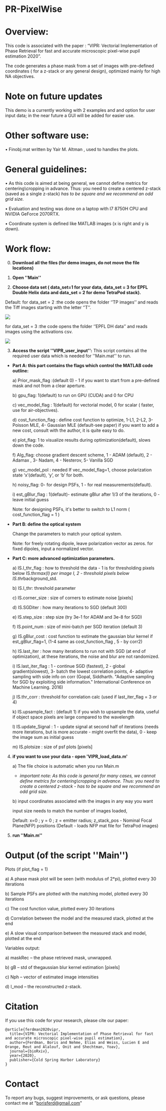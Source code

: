 # PR-PixelWise

# Overview: 

This code is associated with the paper : “VIPR: Vectorial Implementation of Phase Retrieval for fast and accurate microscopic pixel-wise pupil estimation 2020”.

The code generates a phase mask from a set of images with pre-defined coordinates ( for a z-stack or any general design), optimized mainly for high NA objectives. 


# Note on future updates 

This demo is a currently working with 2 examples and and option for user input data; in the near future a GUI will be added for easier use.

# Other software use:

•	Finobj.mat written by Yair M. Altman , used to handles the plots. 

# General guidelines: 

•       As this code is aimed at being general, we cannot define metrics for centering\cropping in advance.
        Thus: you need to create a centered z-stack (saved as a single z-stack)
        *has to be square and we recommend an odd grid size.*
        
•	Evaluation and testing was done on a laptop with I7 8750H CPU and NVIDIA GeForce 2070RTX.

•	Coordinate system is defined like MATLAB images (x is right and y is down). 


# Work flow:

0) **Download all the files (for demo images, do not move the file locations)**

1) **Open ''Main''**

2) **Choose data set ( data_set=1 for your data, data_set = 3 for EPFL Double Helix data and data_set = 2 for demo TetraPod stack).**

Default: for data_set = 2 :the code opens the folder ‘’TP images’’ and reads the Tiff images starting with the letter ‘’T’’.

![](gifs/TP_PSF.gif)

for data_set = 3 :the code opens the folder ‘’EPFL DH data’’ and reads images using the activations csv.
        
![](gifs/DH_PSF.gif)
     
3)  **Access the script ''VIPR_user_input'':**
    This script contains all the required user data which is needed for ''Main.mat'' to run.

* **Part A: this part contains the flags which control the MATLAB code outline:**

    a)	Prior_mask_flag :(default 0) - 1 if you want to start from a pre-defined mask and not from a clear aperture. 

    b)	gpu_flag: 1(default) to run on GPU (CUDA) and 0 for CPU

    c)	vec_model_flag : 1(default) for vectorial model, 0 for scalar ( faster, use for air-objectives).

    d)	cost_function_flag : define cost function to optimize, 1-L1, 2-L2, 3- Poisson MLE, 4- Gaussian MLE (default-see paper) 
        if you want to add a new cost, consult with the author, it is quite easy to do.

    e)	plot_flag: 1 to visualize results during optimization(default), slows down the code.
    
    f)	Alg_flag: choose gradient descent scheme,  1 - ADAM (default), 2 - Adamax , 3- Nadam, 4 - Nesterov, 5- Vanilla SGD

    g)	vec_model_pol : needed If vec_model_flag=1, choose polarization state ‘x’(default), ‘y’, or ‘b’ for both. 

    h)	noisy_flag: 0- for design PSFs, 1 - for real measurements(default).
    
    i)	est_gBlur_flag : 1(default)- estimate gBlur after 1/3 of the iterations, 0 - leave initial guess

    Note: for designing PSFs, it's better to switch to L1 norm ( cost_function_flag = 1 )

* **Part B: define the optical system** 

    Change the parameters to match your optical system.

    Note: for freely rotating dipole, leave polarization vector as zeros. 
          for fixed dipoles, input a normalized vector. 

* **Part C: more advanced optimization parameters.** 

    a)	IS.I_thr_flag : how to  threshold the data - 1 is for thresholding pixels below IS.thr*max(I) per image I, 2 - threshold pixels         below IS.thr*background_std.

    b)	IS.I_thr: threshold parameter

    c)	IS.corner_size : size of corners to  estimate noise [pixels]

    d)	IS.SGDiter : how  many iterations to SGD (default 300)

    e)	IS.step_size : step  size (try 3e-1 for ADAM and 3e-8 for SGD)

    f)	IS.point_num : size of mini-batch per SGD iteration (default 3)

    g)	IS.gBlur_cost : cost function  to estimate the gaussian blur kernel if est_gBlur_flag=1, (1-4 same as cost_function_flag , 5 -           by corr2)

    h)	IS.last_iter : how many iterations  to run not with SGD (at end of optimization), at these iterations, the noise and blur are           not randomized. 

    i)	IS.last_iter_flag : 1 - continue SGD (fastest), 2 - global gradient(slowest), 3- batch the lowest correlation points, 4-                 adaptive sampling with side info on corr (Gopal, Siddharth. "Adaptive sampling for SGD by exploiting side information."                 International Conference on Machine Learning. 2016)

    j)	IS.thr_corr : threshold for correlation calc (used if last_iter_flag = 3 or 4)

    k)	IS.upsample_fact : (default 1) if you wish to upsample the data, useful if object space pixels are large compared to the               wavelength

    l)	IS.update_Signal : 1 - update signal at second half of iterations (needs more iterations, but is more accurate - might overfit           the data), 0 - keep the image sum as initial guess

    m)	IS.plotsize : size of psf plots [pixels]

4) **if you want to use your data - open 'VIPR_load_data.m'**

    a) The file choice is automatic when you run Main.m
    
    * *important note: As this code is general for many cases, we cannot define metrics for centering\cropping in advance.
    Thus: you need to create a centered z-stack - has to be square and we recommend an odd grid size.*
    
    b) input coordinates associated with the images in any way you want
    
    input size needs to match the number of images loaded,
    
    Default: x=0 ; y = 0 ; z = emitter radius; z_stack_pos - Nominal Focal Plane(NFP) positions (Default - loads NFP mat file for                    TetraPod images)

5) **run ''Main.m''**

# Output (of the script ''Main'')

Plots (if plot_flag = 1)

a)	A phase mask plot will be seen (with modulus of 2*pi), plotted every 30 iterations

b)	Sample PSFs are plotted with the matching model, plotted every 30 iterations

c)	The cost function value, plotted every 30 iterations

d)	Correlation between the model and the measured stack, plotted at the end

e)	A slow visual comparison between the measured stack and model, plotted at the end


Variables output:

a)	maskRec – the phase retrieved mask, unwrapped. 

b)	gB – std of thegaussian blur kernel estimation [pixels]

c)	Nph – vector of estimated image intensities 

d)	I_mod – the reconstructed z-stack.


# Citation

If you use this code for your research, please cite our paper:
```
@article{ferdman2020vipr,
  title={VIPR: Vectorial Implementation of Phase Retrieval for fast and accurate microscopic pixel-wise pupil estimation},
  author={Ferdman, Boris and Nehme, Elias and Weiss, Lucien E and Orange, Reut and Alalouf, Onit and Shechtman, Yoav},
  journal={bioRxiv},
  year={2020},
  publisher={Cold Spring Harbor Laboratory}
}
```

# Contact

To report any bugs, suggest improvements, or ask questions, please contact me at "borisferd@gmail.com"
 





